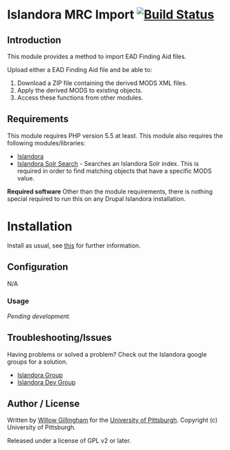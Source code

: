 # Islandora MRC Import [![Build Status](https://travis-ci.org/ulsdevteam/islandora_ead_utility.png?branch=7.x)](https://travis-ci.org/ulsdevteam/islandora_ead_utility)

## Introduction

This module provides a method to import EAD Finding Aid files.

Upload either a EAD Finding Aid file and be able to:
1. Download a ZIP file containing the derived MODS XML files.
2. Apply the derived MODS to existing objects.
3. Access these functions from other modules.

## Requirements

This module requires PHP version 5.5 at least.  This module also requires the following modules/libraries:

* [Islandora](https://github.com/islandora/islandora)
* [Islandora Solr Search](https://github.com/Islandora/islandora_solr_search) - Searches an Islandora Solr index.  This is required in order to find matching objects that have a specific MODS value.

**Required software**
Other than the module requirements, there is nothing special required to run this on any Drupal Islandora installation.

# Installation

Install as usual, see [this](https://drupal.org/documentation/install/modules-themes/modules-7) for further information.

## Configuration

N/A

### Usage

*Pending development.*

## Troubleshooting/Issues

Having problems or solved a problem? Check out the Islandora google groups for a solution.

* [Islandora Group](https://groups.google.com/forum/?hl=en&fromgroups#!forum/islandora)
* [Islandora Dev Group](https://groups.google.com/forum/?hl=en&fromgroups#!forum/islandora-dev)

## Author / License

Written by [Willow Gillingham](https://github.com/bgilling) for the [University of Pittsburgh](http://www.pitt.edu).  Copyright (c) University of Pittsburgh.

Released under a license of GPL v2 or later.
